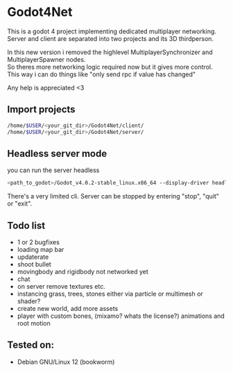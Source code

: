 # Godot4Net
This is a godot 4 project implementing dedicated multiplayer networking. \
Server and client are separated into two projects and its 3D thirdperson.

In this new version i removed the highlevel MultiplayerSynchronizer and MultiplayerSpawner nodes. \
So theres more networking logic required now but it gives more control. This way i can do things like "only send rpc if value has changed"

Any help is appreciated <3

## Import projects
```bash
/home/$USER/<your_git_dir>/Godot4Net/client/
/home/$USER/<your_git_dir>/Godot4Net/server/
```

## Headless server mode
you can run the server headless
```bash
<path_to_godot>/Godot_v4.0.2-stable_linux.x86_64 --display-driver headless --path <your_git_dir>/Godot4Net/server/
```
There's a very limited cli. Server can be stopped by entering "stop", "quit" or "exit".

## Todo list
- 1 or 2 bugfixes
- loading map bar
- updaterate
- shoot bullet
- movingbody and rigidbody not networked yet
- chat
- on server remove textures etc.
- instancing grass, trees, stones
    either via particle or multimesh or shader?
- create new world, add more assets
- player with custom bones, (mixamo? whats the license?) animations and root motion 

## Tested on:
- Debian GNU/Linux 12 (bookworm)
